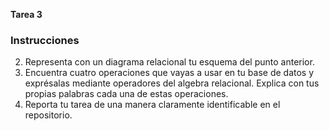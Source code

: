 **Tarea 3**
### Instrucciones
2. Representa con un diagrama relacional tu esquema del punto anterior.
3. Encuentra cuatro operaciones que vayas a usar en tu base de datos y exprésalas mediante operadores del algebra relacional. Explica con tus propias palabras cada una de estas operaciones.
4. Reporta tu tarea de una manera claramente identificable en el repositorio.

